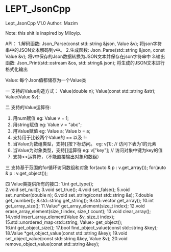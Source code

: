 # LEPT_JsonCpp
Lept_JsonCpp V1.0
Author: Mazim

Note:
    this shit is inspired by Miloyip.

API：
1.解码函数:
    Json_Parse(const std::string &json, Value &v);
    将json字符串中的JSON文本解码到v中。
2.生成函数:
    Json_Parse(std::string &json, const Value &v);
    将v中保存的Json数据转换为JSON文本并保存在json字符串中
3.输出函数:
    Json_Print(std::ostream &os, std::string& json);
    将生成的JSON文本进行格式化输出

Value:
    每个Json值都储存为一个Value类

一 支持的Value构造方式：
Value(double n);
Value(const std::string &str);
Value(Value &v);

二 支持的Value运算符:
1. 用num赋值
    eg: Value v = 1;     
2. 用string赋值
    eg: Value v = "abc";
3. 用Value赋值
    eg: Value a;
        Value b = a;
4. 支持用于比较两个Value的 == 以及 !=
5. 当Value为数组类型，支持[]按下标访问。
    eg: v[1];     // 访问下表为1的元素
6. 当Value为对象类型，支持[]运算符
    eg: v["key"]; // 访问对象中键为key的值
7. 支持<<运算符，（不能直接输出对象和数组）

三 支持基于范围的for循环访问数组和对象
    for(auto & p : v.get_array());
    for(auto & p : v.get_object());


四 Value类提供所有的接口:
1.int get_type();                                             
2.void set_null();
3.void set_true();
4.void set_false();
5.void set_number(double n);
6.void set_string(const std::string &s);
7.double get_number();
8.std::string get_string(); 
9.std::vector<Value> get_array();
10.int get_array_size();
11.Value* get_array_element(size_t index);
12.void erase_array_element(size_t index, size_t count);
13.void clear_array();
14.void insert_array_element(Value &v, size_t index);
15.std::unordered_map<std::string, Value> get_object();    
16.int get_object_size();
17.bool find_object_value(const std::string &key);
18.Value *get_object_value(const std::string &key);
19.void set_object_value(const std::string &key, Value &v);
20.void remove_object_value(const std::string &key);
